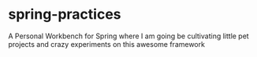 # spring-practices
A Personal Workbench for Spring where I am going be cultivating little pet projects and crazy experiments on this awesome framework
